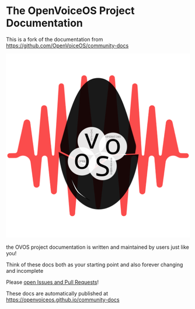 # The OpenVoiceOS Project Documentation
This is a fork of the documentation from https://github.com/OpenVoiceOS/community-docs 

![](https://github.com/OpenVoiceOS/ovos_assets/blob/master/Logo/ovos-logo-512.png?raw=true)

the OVOS project documentation is written and maintained by users just like you! 


Think of these docs both as your starting point and also forever changing and incomplete

Please [open Issues and Pull Requests](https://github.com/OpenVoiceOS/community-docs)!


These docs are automatically published at https://openvoiceos.github.io/community-docs
